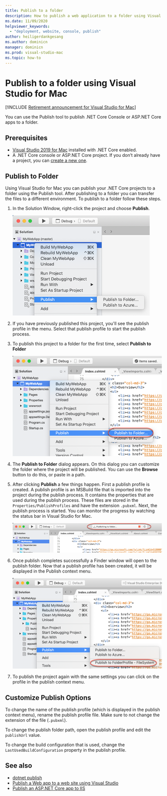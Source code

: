 ```yaml
---
title: Publish to a folder
description: How to publish a web application to a folder using Visual Studio for Mac.
ms.date: 11/09/2020
helpviewer_keywords:
  - "deployment, website, console, publish"
author: heiligerdankgesang 
ms.author: dominicn
manager: dominicn
ms.prod: visual-studio-mac
ms.topic: how-to
---
```

# Publish to a folder using Visual Studio for Mac

 [!INCLUDE [Retirement announcement for Visual Studio for Mac](includes/vsmac-retirement.md)]

You can use the Publish tool to publish .NET Core Console or ASP.NET Core apps to a folder.

## Prerequisites

- [Visual Studio 2019 for Mac](https://visualstudio.microsoft.com/downloads/?utm_medium=microsoft&utm_source=learn.microsoft.com&utm_campaign=inline+link&utm_content=download+vs4mac2019) installed with .NET Core enabled.
- A .NET Core console or ASP.NET Core project. If you don’t already have a project, you can [create a new one](./create-new-projects.md).

## Publish to Folder

Using Visual Studio for Mac you can publish your .NET Core projects to a folder using the Publish tool. After publishing to a folder you can transfer the files to a different environment. To publish to a folder follow these steps.

 1. In the Solution Window, right-click the project and choose **Publish**.

    ![Publish context menu](media/publish-context-menu.png)

 2. If you have previously published this project, you'll see the publish profile in the menu. Select that publish profile to start the publish process.

 3. To publish this project to a folder for the first time, select **Publish to Folder**

    ![Publish to folder context menu](media/publish-to-folder-context-menu.png)

 4. The **Publish to Folder** dialog appears. On this dialog you can customize the folder where the project will be published. You can use the **Browse** button to do this, or paste in a path.

 5. After clicking **Publish** a few things happen. First a publish profile is created. A publish profile is an MSBuild file that is imported into the project during the publish process. It contains the properties that are used during the publish process. These files are stored in the `Properties/PublishProfiles` and have the extension `.pubxml`. Next, the publish process is started. You can monitor the progress by watching the status bar in Visual Studio for Mac.

    ![IDE status bar with Publish status](media/publish-to-folder-status-bar.png)

 6. Once publish completes successfully a Finder window will open to the publish folder. Now that a publish profile has been created, it will be displayed in the Publish context menu.

    ![Publish context menu with folder profile](media/publish-context-menu-with-folder-profile.png)

 7. To publish the project again with the same settings you can click on the profile in the publish context menu.

## Customize Publish Options

To change the name of the publish profile (which is displayed in the publish context menu), rename the publish profile file. Make sure to not change the extension of the file (`.pubxml`).

To change the publish folder path, open the publish profile and edit the `publishUrl` value.

To change the build configuration that is used, change the `LastUsedBuildConfiguration` property in the publish profile.

## See also
 - [dotnet publish](/dotnet/core/tools/dotnet-publish)
 - [Publish a Web app to a web site using Visual Studio](/visualstudio/deployment/quickstart-deploy-to-a-web-site?view=vs-2019&preserve-view=true)
 - [Publish an ASP.NET Core app to IIS](/aspnet/core/tutorials/publish-to-iis?view=aspnetcore-5.0&tabs=visual-studio&preserve-view=true)
